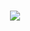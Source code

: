 <h1 align="center">
<img src="https://readme-typing-svg.herokuapp.com/?font=Righteous&size=35&center=true&vCenter=true&width=500&height=70&duration=4000&color=B22222&lines=Olá!+👋;+Eu+sou+a+Caroline+Avelar!;"/>
</h1>
